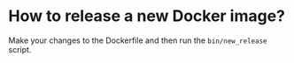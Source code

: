 # How to release a new Docker image?

Make your changes to the Dockerfile and then run the `bin/new_release` script.
